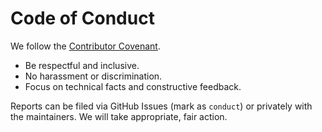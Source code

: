 # Code of Conduct

We follow the [Contributor Covenant](https://www.contributor-covenant.org/version/2/1/code_of_conduct/).

- Be respectful and inclusive.
- No harassment or discrimination.
- Focus on technical facts and constructive feedback.

Reports can be filed via GitHub Issues (mark as `conduct`) or privately with the maintainers. We will take appropriate, fair action.
